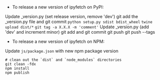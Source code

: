 - To release a new version of ipyfetch on PyPI:

Update _version.py (set release version, remove 'dev')
git add the _version.py file and git commit
`python setup.py sdist bdist_wheel`
`twine upload dist/*`
`git tag -a X.X.X -m 'comment'`
Update _version.py (add 'dev' and increment minor)
git add and git commit
git push
git push --tags

- To release a new version of ipyfetch on NPM:

Update `js/package.json` with new npm package version

```
# clean out the `dist` and `node_modules` directories
git clean -fdx
npm install
npm publish
```